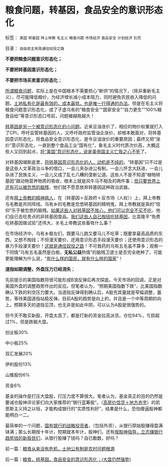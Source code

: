 # 粮食问题，转基因，食品安全的意识形态化

标签： `美国` `转基因` `拜上帝教` `毛主义` `粮食问题` `市场经济` `食品安全` `计划经济` `饥荒` 

目录： `自由民主宪政通往奴役之路`

**不要把粮食问题意识形态化；**

**不要把转基因意识形态化；**

**不要把市场买卖意识形态化**；

[所谓粮食问题](../../../2009/9/25/农村三农土改粮食问题讨论集.md)，实际上是在中国根本不需要担心“断供”的情况下，（除非重新毛主义），尽可能降低粮价，为经济增长减小成本阻力，同时避免农民收入降低的问题。[土地私有化是最有效的，成本最低，也是唯一行得通的办法](../../../2011/5/16/公有制“防民之富甚于防川”.md)。但是在毛主义将粮食问题意识形态化，成了子虚乌有的“粮食安全”“国家安全”“自力更生”“100%粮食自给”等意识形态口号前，问题被越拖越大！

[转基因是另一个被意识形态化的小问题](../../../2011/6/13/转基因禁入侵犯了消费者的人权.md)。近来豆油涨价了，相应的物价权重就打入了CPI，呼吁监管转基因的人，又呼吁政府监管油企涨价，却根本敢面对，将转基因意识形态化，将食品安全意识形态化，是令豆油涨价的重要原因；最终又把“涨价”意识形态化，一直到整个食品工业“国有化”，象毛主义时代质次价高，大概这些人又回到起点，[将“美国”意识形态化，说是美帝国主义亡我之心不死](../../../2009/9/30/中国是一个大国！.md)了。

对转基因竭斯底里，[将转基因意识形态化的人，动机是不纯的](../../../2010/2/12/反对转基因是不正当垄断的非市场性行为.md)。“转基因”只不过是是这些人文革政治斗争的借口，一会儿夹杂进公有制，一会儿怀念大跃进，一会儿杂进了民族主义，一会儿又成了乱七八糟的垄断公道。这些人不是不知道“植物转基因”跟动物营养物质的吸收，根本上就是风牛马不相及的两件事；[但只要世界上还有可以被忽悠的脑残](../../../2010/3/4/“爱国分子”之“转基因经过一代人的检验”不成理由.md)，他们就不愿意放弃转基因这种政治武器。

还有[拜上帝教的精神病人](../../../2011/3/23/西方传统文化的愚昧落后.md)，在（转基因＋反政府＋反市场（人权））上，拜上帝教与毛教是共同阵线。乌有乡的毛教是忽悠转基因的精明鬼，拜上帝教就是真的“信仰”乐于被忽悠的脑残。[如果这些人对转基因不放心，他们可以完全不买不吃](../../../2010/5/28/不要强迫转基因消费者&quot;是或否&quot;选择.md)，他们自已去吃贵点的非转基因食品。[我们这些人自已掏钱吃转基因](../../../2010/3/5/权威同样有胡说八道的平等权力.md)，比袁隆平“免费吃转基因做试验”还伟大，关毛上帝教这些畜牲什么事？

在市场经济中，乌有乡极左们，既要马儿跑又要马儿不吃草；既要拿最高品质的东西，又想不掏钱；不但漫天要价，还用意识形态手段漫天要价；还使用意识形态的暴力手段漫天要价！[这就是通往奴役之路](../../../2011/7/9/自由的选择！重返奴役之路的竭斯底里.md)！不可救药的乌有五毛虽不算多；观察一下同情“乌有五毛虽然是白痴，**无私公益**热情”的脑残卫道士是否完全绝种了，可能更能理解为什么说，“[有什么样的国民，就有什么样的国家](../../../2011/6/11/消费者不能保护自已吗？监管必不可少吗？.md)”！



**道指如期调整，外盘压力已经消失**；



先前提示的美国指数将很可能形成B浪反弹后再次探底。今天市场的回调，正是对美国外盘的调整趋势作出的反应。但笔者认为，“预期美国指数下跌”，比美国指数确认下跌的利空压力要大。当道指反弹得到确认后，A股充其量就是窄幅调整，蓄势，等待美国道指站稳反弹。目前A股的趋势是向上的，并且是一个中等周期的向上。预期多天的道指见顶，也无非是如此中阴，可以认为A股是很强势的。

但今天不敢买新股，开盘太高了，都是打新的资金拉高派货。仓位94%，亏损超过1%，但是跌输大盘。

创业板30%

中小板25%

双汇发展20%

伊利股份13%

山推股份6%

资金6%

基金的操作是打压大盘股，打压力度不算很大。笔者认为，基金真正的目的仍然是要减仓股神评论家们向大家推荐的“银行蓝筹股”。（[高房价信贷＋地方赤字](../../../2009/2/13/财政和金融双料危机共振.md)）的凯恩斯主义持之以恒，才能构成银行的“实质性利好”，结果是什么，恐怕傻逼股神都能明白一二。

最简单的一个问题，[国有银行的战略投资者](../../../2007/9/2/外资饕餮国有银行改制疯赚10000亿.md)，（包括外资），从银行原始股赚得盘满钵满；那么长期按十年计，短期就本年计，股神们，还有[按股神指导，立志赚银行趋势钱的新股民们](../../../2011/4/7/银行地产和ST的逆反投资.md)，从银行股赚了钱吗？自已数数，好吗？

前一篇：[粮食从来没有危机，土地公有制是农村问题根源](../../../2011/7/12/粮食从来没有危机，土地公有制是农村问题根源.md)

后一篇：[粮食，转基因，食品安全的意识形态化；(大盘仍然强势)](../../../2011/7/12/粮食，转基因，食品安全的意识形态化；(大盘仍然强势).md)
